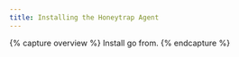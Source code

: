 ```yaml
---
title: Installing the Honeytrap Agent
---
```


{% capture overview %}
Install go from.
{% endcapture %}
